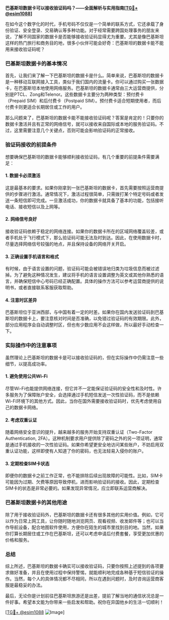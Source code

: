 **巴基斯坦数据卡可以接收验证码吗？——全面解析与实用指南[[TG💪+ @esim1088](https://t.me/s/esim1088)]**

在如今这个数字化的时代，手机号码不仅仅是一个简单的联系方式，它还承载了身份验证、安全登录、交易确认等多种功能。对于经常需要跨国处理事务的朋友来说，了解不同国家的数据卡是否能够接收验证码显得尤为重要。尤其是像巴基斯坦这样的热门旅行和商务目的地，很多小伙伴可能会好奇：巴基斯坦的数据卡能不能用来接收验证码呢？

### 巴基斯坦数据卡的基本情况

首先，让我们来了解一下巴基斯坦的数据卡是什么。简单来说，巴基斯坦的数据卡是一种移动互联网接入工具，类似于我们国内的流量卡。你可以通过购买一张数据卡，在巴基斯坦本地使用网络服务。巴基斯坦的数据卡通常由三大运营商提供，分别是PTCL、Zong和Telenor。这些数据卡主要分为两种类型：预付费卡（Prepaid SIM）和后付费卡（Postpaid SIM）。预付费卡适合短期使用者，而后付费卡则更适合长期居住或工作的用户。

那么问题来了，巴基斯坦的数据卡能不能接收验证码呢？答案是肯定的！只要你的数据卡激活并且有正常的网络信号，就可以接收来自国际或本地的服务验证码。不过，这里需要注意几个关键点，否则可能会影响验证码的正常接收。

### 验证码接收的前提条件

想要确保巴基斯坦的数据卡能够顺利接收验证码，有几个重要的前提条件需要满足：

#### 1. 数据卡必须激活
这是最基本的要求。如果你刚拿到一张巴基斯坦的数据卡，首先需要按照运营商提供的步骤进行激活。通常情况下，激活过程很简单，只需拨打某个特定号码或者发送一条短信即可完成。一旦激活成功，你的数据卡就具备了基本的功能，包括接听电话、接收短信以及上网等。

#### 2. 网络信号良好
接收验证码依赖于稳定的网络连接。如果你的数据卡所在的区域网络覆盖较差，或者手机处于飞行模式下，那么验证码可能无法及时到达。因此，在使用数据卡时，尽量选择网络信号较强的地点，并且保持设备的网络开关开启。

#### 3. 正确设置手机语言和格式
有时候，由于语言设置的问题，验证码可能会被错误地归类为垃圾信息而被过滤掉。为了避免这种情况发生，建议将手机的语言设置调整为英文或其他你熟悉的语言，并确保短信中心号码已经正确配置。具体的操作方法可以参考运营商提供的说明书，或者直接联系客服获取帮助。

#### 4. 注意时区差异
巴基斯坦位于亚洲西部，与中国有着一定的时差。如果你在国内发送验证码到巴基斯坦的数据卡上，要注意核对时间是否准确，以免错过验证码的有效期限。此外，部分应用程序会自动调整时区，但也有少数应用不会这样做，所以最好手动检查一下。

### 实际操作中的注意事项

虽然理论上巴基斯坦的数据卡是可以接收验证码的，但在实际操作中仍需注意一些细节，以提高成功率。

#### 1. 避免使用公共Wi-Fi
尽管Wi-Fi也能提供网络连接，但它并不一定能保证验证码的安全性和及时性。许多服务为了保障账户安全，会选择通过手机短信发送一次性验证码，而不是依赖Wi-Fi环境下的其他方式。因此，当你在国外需要接收验证码时，优先考虑使用自己的数据卡网络。

#### 2. 考虑双重认证
随着网络安全意识的提升，越来越多的服务开始支持双重认证（Two-Factor Authentication, 2FA）。这种机制要求用户提供除了密码之外的另一项证明，通常是通过手机接收的一次性验证码。如果你希望更安全地访问某些账户，不妨启用双重认证功能，这样即使有人知道了你的密码，也无法轻易入侵你的账户。

#### 3. 定期检查SIM卡状态
即便你的数据卡之前工作正常，也不能排除后续出现故障的可能性。比如，SIM卡可能因为过期、欠费等原因导致停机，进而影响验证码的接收。因此，定期检查SIM卡的状态是非常必要的。如果发现异常情况，应立即联系运营商解决。

### 巴基斯坦数据卡的其他用途

除了用于接收验证码外，巴基斯坦的数据卡还有很多其他的实用价值。例如，它可以作为日常上网工具，让你随时随地浏览网页、观看视频、收发邮件等；也可以当作导航设备，配合地图软件使用，方便你在陌生的城市里找到目的地。当然，如果你打算长期居住或工作在巴基斯坦，还可以考虑申请后付费套餐，享受更加优惠的价格和服务。

### 总结

综上所述，巴基斯坦的数据卡确实可以接收验证码，只要你按照上述提到的各项要求做好准备，并且在使用过程中保持警惕，就能顺利地完成各种基于短信验证的操作。当然，每个人的具体情况都不尽相同，所以在遇到问题时，及时咨询运营商客服是最稳妥的办法。

最后，无论你是计划前往巴基斯坦旅游还是出差，提前了解当地的通信状况总是一件好事。希望本文能为你带来一些启发和帮助。祝你在异国他乡的生活一切顺利！

[[TG💪+ @esim1088](https://t.me/s/esim1088) ![Image](https://i.postimg.cc/4NQfJmqS/Snipaste-2025-05-13-00-14-12.png)]